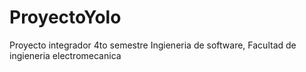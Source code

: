# ProyectoYolo
Proyecto integrador 4to semestre Ingieneria de software, Facultad de ingieneria electromecanica
